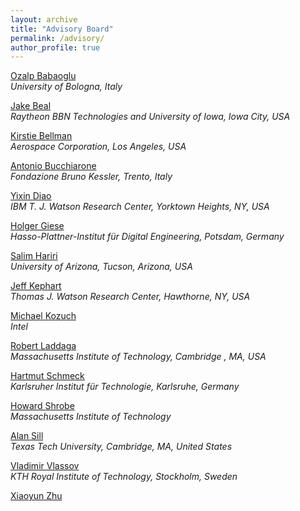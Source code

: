 ```yaml
---
layout: archive
title: "Advisory Board"
permalink: /advisory/
author_profile: true
---
```


[Ozalp Babaoglu](http://www.cs.unibo.it/babaoglu/)   
*University of Bologna, Italy*

[Jake Beal](https://jakebeal.github.io/)   
 *Raytheon BBN Technologies and University of Iowa, Iowa City, USA*

[Kirstie Bellman](https://www.researchgate.net/profile/Kirstie_Bellman)  
 *Aerospace Corporation, Los Angeles, USA*

[Antonio Bucchiarone](https://das.fbk.eu/people/profile/bucchiarone)  
 *Fondazione Bruno Kessler, Trento, Italy*

[Yixin Diao]()  
 *IBM T. J. Watson Research Center, Yorktown Heights, NY, USA*

[Holger Giese](https://hpi.de/giese/personen/prof-dr-holger-giese.html)  
 *Hasso-Plattner-Institut für Digital Engineering, Potsdam, Germany*

[Salim Hariri](https://ece.engineering.arizona.edu/faculty-staff/faculty/salim-hariri)  
 *University of Arizona, Tucson, Arizona, USA* 

[Jeff Kephart](https://researcher.watson.ibm.com/researcher/view.php?person=us-kephart)  
 *Thomas J. Watson Research Center, Hawthorne, NY, USA*

[Michael Kozuch](https://scholar.google.com/citations?user=RPWFQlAAAAAJ&hl=en)  
 *Intel*

[Robert Laddaga](http://people.csail.mit.edu/rladdaga/)  
 *Massachusetts Institute of Technology, Cambridge , MA, USA*
 
[Hartmut Schmeck](https://www.kastel.kit.edu/schmeck.php)  
 *Karlsruher Institut für Technologie, Karlsruhe, Germany*

[Howard Shrobe](https://people.csail.mit.edu/hes/)  
 *Massachusetts Institute of Technology*

[Alan Sill](https://www.researchgate.net/profile/Alan_Sill)  
 *Texas Tech University, Cambridge, MA, United States*

[Vladimir Vlassov](https://people.kth.se/~vladv/)  
 *KTH Royal Institute of Technology, Stockholm, Sweden*

[Xiaoyun Zhu]()
 
